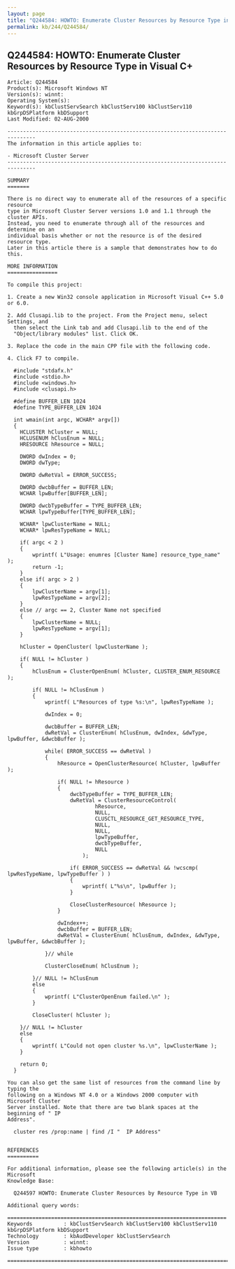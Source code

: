 ```yaml
---
layout: page
title: "Q244584: HOWTO: Enumerate Cluster Resources by Resource Type in Visual C+"
permalink: kb/244/Q244584/
---
```


## Q244584: HOWTO: Enumerate Cluster Resources by Resource Type in Visual C+

	Article: Q244584
	Product(s): Microsoft Windows NT
	Version(s): winnt:
	Operating System(s): 
	Keyword(s): kbClustServSearch kbClustServ100 kbClustServ110 kbGrpDSPlatform kbDSupport
	Last Modified: 02-AUG-2000
	
	-------------------------------------------------------------------------------
	The information in this article applies to:
	
	- Microsoft Cluster Server 
	-------------------------------------------------------------------------------
	
	SUMMARY
	=======
	
	There is no direct way to enumerate all of the resources of a specific resource
	type in Microsoft Cluster Server versions 1.0 and 1.1 through the cluster APIs.
	Instead, you need to enumerate through all of the resources and determine on an
	individual basis whether or not the resource is of the desired resource type.
	Later in this article there is a sample that demonstrates how to do this.
	
	MORE INFORMATION
	================
	
	To compile this project:
	
	1. Create a new Win32 console application in Microsoft Visual C++ 5.0 or 6.0.
	
	2. Add Clusapi.lib to the project. From the Project menu, select Settings, and
	  then select the Link tab and add Clusapi.lib to the end of the
	  "Object/library modules" list. Click OK.
	
	3. Replace the code in the main CPP file with the following code.
	
	4. Click F7 to compile.
	
	  #include "stdafx.h"
	  #include <stdio.h>
	  #include <windows.h>
	  #include <clusapi.h>
	
	  #define BUFFER_LEN 1024
	  #define TYPE_BUFFER_LEN 1024
	
	  int wmain(int argc, WCHAR* argv[])
	  {
	  	HCLUSTER hCluster = NULL;
	  	HCLUSENUM hClusEnum = NULL;
	  	HRESOURCE hResource = NULL;
	
	  	DWORD dwIndex = 0;
	  	DWORD dwType;
	
	  	DWORD dwRetVal = ERROR_SUCCESS;
	
	  	DWORD dwcbBuffer = BUFFER_LEN;
	  	WCHAR lpwBuffer[BUFFER_LEN];
	
	  	DWORD dwcbTypeBuffer = TYPE_BUFFER_LEN;
	  	WCHAR lpwTypeBuffer[TYPE_BUFFER_LEN];
	
	  	WCHAR* lpwClusterName = NULL;
	  	WCHAR* lpwResTypeName = NULL;
	
	  	if( argc < 2 )
	  	{
	  		wprintf( L"Usage: enumres [Cluster Name] resource_type_name" );
	  		return -1;
	  	}	
	  	else if( argc > 2 )
	  	{
	  		lpwClusterName = argv[1];
	  		lpwResTypeName = argv[2];
	  	}
	  	else // argc == 2, Cluster Name not specified
	  	{
	  		lpwClusterName = NULL;
	  		lpwResTypeName = argv[1];
	  	}
	
	  	hCluster = OpenCluster( lpwClusterName );
	
	  	if( NULL != hCluster )
	  	{
	  		hClusEnum = ClusterOpenEnum( hCluster, CLUSTER_ENUM_RESOURCE );
	
	  		if( NULL != hClusEnum )
	  		{
	  			wprintf( L"Resources of type %s:\n", lpwResTypeName );
	
	  			dwIndex = 0;
	  			
	  			dwcbBuffer = BUFFER_LEN;
	  			dwRetVal = ClusterEnum( hClusEnum, dwIndex, &dwType, lpwBuffer, &dwcbBuffer );
	
	  			while( ERROR_SUCCESS == dwRetVal )
	  			{
	  				hResource = OpenClusterResource( hCluster, lpwBuffer );
	
	  				if( NULL != hResource )
	  				{
	  					dwcbTypeBuffer = TYPE_BUFFER_LEN;
	  					dwRetVal = ClusterResourceControl( 
	  							hResource, 
	  							NULL, 
	  							CLUSCTL_RESOURCE_GET_RESOURCE_TYPE,
	  							NULL,
	  							NULL,
	  							lpwTypeBuffer,
	  							dwcbTypeBuffer,
	  							NULL
	  						);
	
	  					if( ERROR_SUCCESS == dwRetVal && !wcscmp( lpwResTypeName, lpwTypeBuffer ) )
	  					{
	  						wprintf( L"%s\n", lpwBuffer );
	  					}
	
	  					CloseClusterResource( hResource );
	  				}
	  			
	  				dwIndex++;
	  				dwcbBuffer = BUFFER_LEN;
	  				dwRetVal = ClusterEnum( hClusEnum, dwIndex, &dwType, lpwBuffer, &dwcbBuffer );
	
	  			}// while
	  			
	  			ClusterCloseEnum( hClusEnum );
	
	  		}// NULL != hClusEnum
	  		else
	  		{
	  			wprintf( L"ClusterOpenEnum failed.\n" );
	  		}
	
	  		CloseCluster( hCluster );
	
	  	}// NULL != hCluster
	  	else 
	  	{
	  		wprintf( L"Could not open cluster %s.\n", lpwClusterName );
	  	}
	
	  	return 0;
	  }
	
	You can also get the same list of resources from the command line by typing the
	following on a Windows NT 4.0 or a Windows 2000 computer with Microsoft Cluster
	Server installed. Note that there are two blank spaces at the beginning of " IP
	Address".
	
	  cluster res /prop:name | find /I "  IP Address"
	
	
	REFERENCES
	==========
	
	For additional information, please see the following article(s) in the Microsoft
	Knowledge Base:
	
	  Q244597 HOWTO: Enumerate Cluster Resources by Resource Type in VB
	
	Additional query words:
	
	======================================================================
	Keywords          : kbClustServSearch kbClustServ100 kbClustServ110 kbGrpDSPlatform kbDSupport 
	Technology        : kbAudDeveloper kbClustServSearch
	Version           : winnt:
	Issue type        : kbhowto
	
	=============================================================================
	
